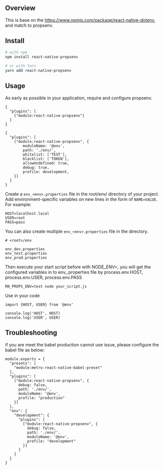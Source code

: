 ## Overview
This is base on the https://www.npmjs.com/package/react-native-dotenv, and match to propsenv.

## Install

```bash
# with npm 
npm install react-native-propsenv
 
# or with Yarn 
yarn add react-native-propsenv
```

## Usage

As early as possible in your application, require and configure propsenv.

```
{
  "plugins": [
    ["module:react-native-propsenv"]
  ]
}
```

```
{
  "plugins": [
    ["module:react-native-propsenv", {
        moduleName: '@env',
        path: './env/',
        whitelist: ['TEST'],
        blacklist: ['TOKEN'],
        allowUndefined: true,
        debug: true,
        profile: development,
    }]
  ]
}
```

Create a `env_<env>.properties` file in the root/env/ directory of your project. Add environment-specific variables on new lines in the form of `NAME=VALUE`. For example:

```
HOST=localhost.local
USER=root
PASS=pass
```

You can also create multiple `env_<env>.properties` file in the directory.

```
# <root>/env

env_dev.properties
env_test.properties
env_prod.properties
```

Then execute your start script before with NODE_ENV=<env>, you will get the configured variables in to env_<env>.properties file by process.env.HOST, process.env.USER, process.env.PASS

```
RN_PROPS_ENV=test node your_script.js
```

Use in your code

```
import {HOST, USER} from '@env'

console.log('HOST', HOST)
console.log('USER', USER)
```

## Troubleshooting

if you are meet the babel production cannot use issue, please configure the babel file as below:

```
module.exports = {
  "presets": [
    "module:metro-react-native-babel-preset"
  ],
  "plugins": [
    ["module:react-native-propsenv", {
      debug: false,
      path: './env/',
      moduleName: '@env',
      profile: "production"
    }]
  ],
  "env": {
    "development": {
      "plugins": [
        ["module:react-native-propsenv", {
          debug: false,
          path: './env/',
          moduleName: '@env',
          profile: "development"
        }]
      ]
    }
  }
}
```
